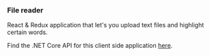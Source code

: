 ### File reader

React & Redux application that let's you upload text files and highlight certain words.

Find the .NET Core API for this client side application [here](https://github.com/mickeeri/file-reader-api).
